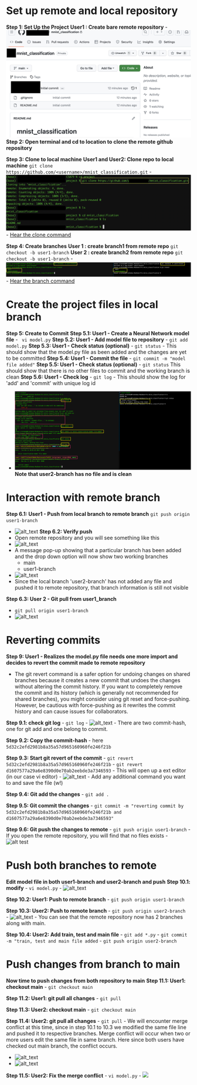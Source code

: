 # Set up remote and local repository
  **Step 1: Set Up the Project**
    __User1 : Create bare remote repository__
    - ![alt text](bare_remote_repo.png)
  **Step 2: Open terminal and cd to location to clone the remote github repository**
  
  **Step 3: Clone to local machine**
    __User1 and User2: Clone repo to local machine__
    ```git clone https://github.com/<username>/mnist_classification.git```
    - ![alt text](clone.png)
    - [Hear the clone command](https://github.com/prathebaselva/cs897/assets/38529810/4f1d2e77-79ba-4c0f-aa2f-721239c76151)
  
  **Step 4: Create branches**
    __User 1 : create branch1 from remote repo__
      ```git checkout -b user1-branch```
    __User 2 : create branch2 from remote repo__
      ```git checkout -b user1-branch```
    - ![alt text](branch.png)
    - [Hear the branch command](https://github.com/prathebaselva/cs897/assets/38529810/de1b16f9-e778-461e-ac9c-83ebba3d2bcc)

# Create the project files in local branch
  **Step 5: Create to Commit**
   __Step 5.1: User1 - Create a Neural Network model file__
     - ``` vi model.py```
   __Step 5.2: User1 - Add model file to repository__
     - ``` git add model.py ```
   __Step 5.3: User1 - Check status (optional)__
     - ``` git status ```
     - This should show that the model.py file as been added and the changes are yet to be committed
   __Step 5.4: User1 - Commit the file__
     - ``` git commit -m "model file added" ```
   __Step 5.5: User1 - Check status (optional)__
     - ``` git status ```
       This should show that there is no other files to commit and the working branch is clean
   __Step 5.6: User1 - Check log__
     - ``` git log ```
     - This should show the log for 'add' and 'commit' with unique log id
   - ![alt_text](user1_add_commit_model.png)
   **__Note that user2-branch has no file and is clean__**
     
# Interaction with remote branch
  __Step 6.1: User1 - Push from local branch to remote branch__
   ``` git push origin user1-branch ```
   - ![alt_text](user1_push_remote.png)
  __Step 6.2: Verify push__
   - Open remote repository and you will see something like this
   - ![alt_text](remote_repo_user1_branch.png)
   - A message pop-up showing that a particular branch has been added and the drop down option will now show two working branches
     - main
     - user1-branch
   - ![alt_text](only_user1_branch.png)
   - Since the local branch 'user2-branch' has not added any file and pushed it to remote repository, that branch information is still not visible
   
 __Step 6.3: User 2 - Git pull from user1_branch__
   - ``` git pull origin user1-branch ```
   - ![alt_text](user2_pull_branch1.png)

# Reverting commits
 **Step 9: User1 - Realizes the model.py file needs one more import and decides to revert the commit made to remote repository**
   - The git revert command is a safer option for undoing changes on shared branches because it creates a new commit that undoes the changes without altering the commit history. If you want to completely remove the commit and its history (which is generally not recommended for shared branches), you might consider using git reset and force-pushing. However, be cautious with force-pushing as it rewrites the commit history and can cause issues for collaborators.
     
  __Step 9.1: check git log__
    - ``` git log ```
    - ![alt_text](user1_push_remote.png)
    - There are two commit-hash, one for git add and one belong to commit.
    
  __Step 9.2: Copy the commit-hash__
    - here ```5d32c2efd2981b8a35a57d965160960fe246f21b```
    
  __Step 9.3: Start git revert of the commit__
    - ``` git revert 5d32c2efd2981b8a35a57d965160960fe246f21b ```
    - ``` git revert d1607577a29a6e8390d0e70ab2eebde3a7346593 ```
    - This will open up a ext editor (in our case vi editor)
    - ![alt_text](user1_push_remote.png)
    - Add any additional command you want to and save the file (w!)
    
  __Step 9.4: Git add the changes__
    - ``` git add . ```
    
  __Step 9.5: Git commit the changes__
    - ``` git commit -m "reverting commit by 5d32c2efd2981b8a35a57d965160960fe246f21b and d1607577a29a6e8390d0e70ab2eebde3a7346593" ```
    
  __Step 9.6: Git push the changes to remote__
    - ``` git push origin user1-branch ```
    - If you open the remote repository, you will find that no files exists
    - ![alt test](revert_user1_nofile_anymore.png)

# Push both branches to remote
  **Edit model file in both user1-branch and user2-branch and push**
  __Step 10.1: modify__
    - ```vi model.py```
    - ![alt_text](change_same_line_main.png)
    
  __Step 10.2: User1: Push to remote branch__
    - ```git push origin user1-branch ```
    
  __Step 10.3: User2: Push to remote branch__
    - ```git push origin user2-branch ```
    - ![alt_text](user2_branch_main_repo.png)
    - You can see that the remote repository now has 2 branches along with main.
    
  __Step 10.4: User2: Add train, test and main file__
    - ``` git add *.py ```
    - ``` git commit -m "train, test and main file added ```
    - ``` git push origin user2-branch ```
    
# Push changes from branch to main
  **Now time to push changes from both repository to main**
  __Step 11.1: User1: checkout main__
    - ``` git checkout main ```
    
  __Step 11.2: User1: git pull all changes__
    - ``` git pull ```
    
  __Step 11.3: User2: checkout main__
    - ``` git checkout main ```
    
  __Step 11.4: User2: git pull all changes__
    - ``` git pull ```
    - We will encounter merge conflict at this time, since in step 10.1 to 10.3 we modified the same file line and pushed it to respective branches. Merge conflict will occur when two or more users edit the same file in same branch. Here since both users have checked out main branch, the conflict occurs.
  - ![alt_text](merge_conflict_main.png)
  - ![alt_text](merge_conflict2.png)
    
  __Step 11.5: User2: Fix the merge conflict__
    - ``` vi model.py ```
    - [<img src="merge_conflict2.png" width="50%">](https://github.com/prathebaselva/cs897/assets/38529810/24cee072-2f97-4577-91e3-803941538b5e)
    
   
  
